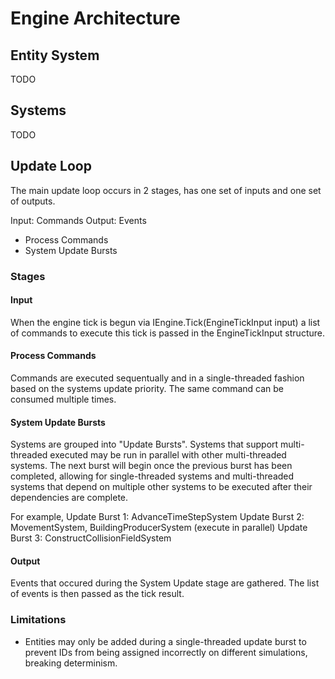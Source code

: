 # Engine Architecture

## Entity System
TODO

## Systems
TODO

## Update Loop

The main update loop occurs in 2 stages, has one set of inputs and one set of outputs.

Input: Commands
Output: Events

- Process Commands
- System Update Bursts

### Stages

#### Input
When the engine tick is begun via IEngine.Tick(EngineTickInput input) a list of commands to execute this tick is passed in the EngineTickInput structure.

#### Process Commands
Commands are executed sequentually and in a single-threaded fashion based on the systems update priority.
The same command can be consumed multiple times.

#### System Update Bursts
Systems are grouped into "Update Bursts". Systems that support multi-threaded executed may be run in parallel with other multi-threaded systems. The next burst will begin
once the previous burst has been completed, allowing for single-threaded systems and multi-threaded systems that depend on multiple other systems to be executed after their
dependencies are complete.

For example,
Update Burst 1: AdvanceTimeStepSystem
Update Burst 2: MovementSystem, BuildingProducerSystem (execute in parallel)
Update Burst 3: ConstructCollisionFieldSystem

#### Output
Events that occured during the System Update stage are gathered. The list of events is then passed as the tick result.

### Limitations

- Entities may only be added during a single-threaded update burst to prevent IDs from being assigned incorrectly on different simulations, breaking determinism.